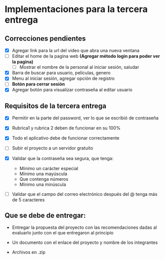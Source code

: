 # Implementaciones para la tercera entrega

## Correcciones pendientes

- [x] Agregar link para la url del video que abra una nueva ventana
- [ ] Editar el home de la pagina web **(Agregar método login para poder ver la pagina)**
    - [ ] Mostrar el nombre de la personal al iniciar sesión, saludar
- [x] Barra de buscar para usuario, películas, genero
- [x] Menu al iniciar sesión, agregar opción de registro
- [ ] **Botón para cerrar sesión**
- [x] Agregar botón para visualizar contraseña al editar usuario

## Requisitos de la tercera entrega

- [x] Permitir en la parte del password, ver lo que se escribió de contraseña

- [x] Rubrica1 y rubrica 2 deben de funcionar en su 100%

- [x] Todo el aplicativo debe de funcionar correctamente

- [ ] Subir el proyecto a un servidor gratuito

- [x] Validar que la contraseña sea segura, que tenga:

    - Mínimo un carácter especial
    - Mínimo una mayúscula
    - Que contenga números
    - Mínimo una minúscula

- [ ] Validar que el campo del correo electrónico después del @ tenga más de 5 caracteres

## Que se debe de entregar:

- Entregar la propuesta del proyecto con las recomendaciones dadas al evaluarlo junto con el que entregaron al principio

- Un documento con el enlace del proyecto y nombre de los integrantes

- Archivos en .zip
